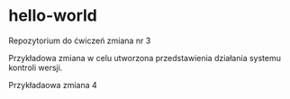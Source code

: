 # hello-world
Repozytorium do ćwiczeń
zmiana nr 3

Przykładowa zmiana w celu utworzona przedstawienia działania systemu kontroli wersji.

Przykładaowa zmiana 4
